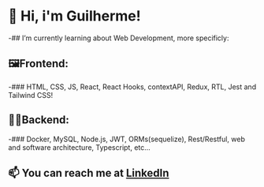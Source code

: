 # 👋 Hi, i'm Guilherme!
-## I’m currently learning about Web Development, more specificly:
## 🖼️Frontend:
-### HTML, CSS, JS, React, React Hooks, contextAPI, Redux, RTL, Jest and Tailwind CSS!
## 👨‍💻Backend:
-### Docker, MySQL, Node.js, JWT, ORMs(sequelize), Rest/Restful, web and software architecture, Typescript, etc...  
## 📫 You can reach me at <a href="https://www.linkedin.com/in/guihallmann/"> LinkedIn </a>
